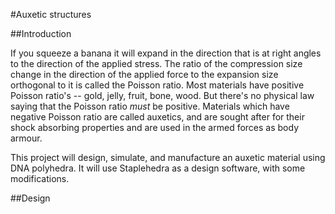 #Auxetic structures

##Introduction 

If you squeeze a banana it will expand in the direction that is at right angles to the direction of the applied stress. The ratio of the compression size change in the direction of the applied force to the expansion size orthogonal to it is called the Poisson ratio. Most materials have positive Poisson ratio's -- gold, jelly, fruit, bone, wood. But there's no physical law saying that the Poisson ratio *must* be positive. Materials which have negative Poisson ratio are called auxetics, and are sought after for their shock absorbing properties and are used in the armed forces as body armour.

This project will design, simulate, and manufacture an auxetic material using DNA polyhedra. It will use Staplehedra as a design software, with some modifications.

##Design


